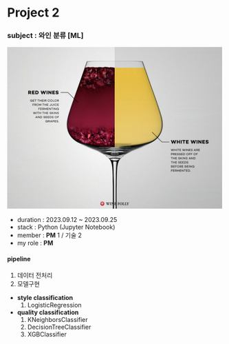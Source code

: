 # Project 2

### subject : 와인 분류 [ML]

<img src='https://github.com/Choe-minsung/project-study/blob/f1d8964a97cbb6593fd6bcb869ab37558c238cc4/P2/src/wine.png' width='500'/>

- duration : 2023.09.12 ~ 2023.09.25
- stack : Python (Jupyter Notebook)
- member : **PM** 1 / 기술 2
- my role : **PM**

#### pipeline
1. 데이터 전처리
2. 모델구현
- **style classification**
    1. LogisticRegression
- **quality classification**
    1. KNeighborsClassifier
    2. DecisionTreeClassifier
    3. XGBClassifier
 

